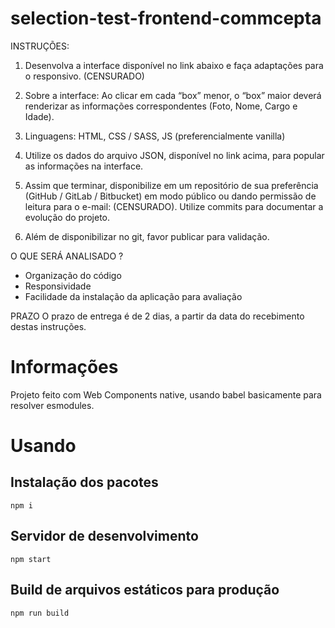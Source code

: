 # selection-test-frontend-commcepta

INSTRUÇÕES:

1. Desenvolva a interface disponível no link abaixo e faça adaptações para o responsivo.
   (CENSURADO)

2. Sobre a interface: Ao clicar em cada “box” menor, o “box” maior deverá renderizar as informações correspondentes (Foto, Nome, Cargo e Idade).

3. Linguagens: HTML, CSS / SASS, JS (preferencialmente vanilla)

4. Utilize os dados do arquivo JSON, disponível no link acima, para popular as informações na interface.

5. Assim que terminar, disponibilize em um repositório de sua preferência (GitHub / GitLab / Bitbucket) em modo público ou dando permissão de leitura para o e-mail: (CENSURADO). Utilize commits para documentar a evolução do projeto.

6. Além de disponibilizar no git, favor publicar para validação.

O QUE SERÁ ANALISADO ?

- Organização do código
- Responsividade
- Facilidade da instalação da aplicação para avaliação

PRAZO
O prazo de entrega é de 2 dias, a partir da data do recebimento destas instruções.

# Informações

Projeto feito com Web Components native, usando babel basicamente para resolver esmodules.

# Usando

## Instalação dos pacotes

`npm i`

## Servidor de desenvolvimento

`npm start`

## Build de arquivos estáticos para produção

`npm run build`
